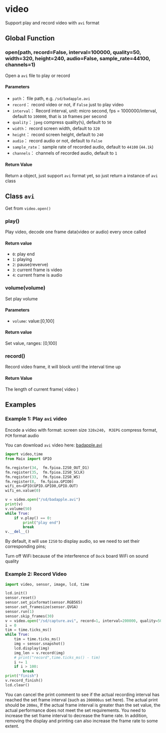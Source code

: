 video
=====


Support play and record video with `avi` format

## Global Function

### open(path, record=False, interval=100000, quality=50, width=320, height=240, audio=False, sample_rate=44100, channels=1)

Open a `avi` file to play or record

#### Parameters

* `path`： file path, e.g. `/sd/badapple.avi`
* `record`： record video or not, if `False` just to play video
* `interval`： Record interval, unit: micro second, fps = 1000000/interval, default to `100000`, that is `10` frames per second
* `quality`： `jpeg` compress quality(`%`), default to `50`
* `width`： record screen width, default to `320`
* `height`： record screen height, default to `240`
* `audio`： record audio or not, default to `False`
* `sample_rate`： sample rate of recorded audio, default to `44100` (`44.1k`)
* `channels`： channels of recorded audio, default to `1`

#### Return Value

Return a object, just support `avi` format yet, so just return a instance of `avi` class


## Class `avi`

Get from `video.open()` 

### play()


Play video, decode one frame data(video or audio) every once called

#### Return value

* `0`: play end
* `1`: playing
* `2`: pause(reverve)
* `3`: current frame is video
* `4`: current frame is audio


### volume(volume)

Set play volume

#### Parameters

* `volume`: value:[0,100]

#### Return value

Set value, ranges: [0,100]


### record()


Record video frame, it will block until the interval time up

#### Return Value

The length of current frame( video )




## Examples

### Example 1: Play `avi` video

Encode a video with format: screen size `320x240`， `MJEPG` compress format, `PCM` format audio

You can download `avi` video here: [badapple.avi](http://dl.sipeed.com/MAIX/MaixPy/assets/badapple_320_240_15fps.avi)

```python
import video,time
from Maix import GPIO

fm.register(34,  fm.fpioa.I2S0_OUT_D1)
fm.register(35,  fm.fpioa.I2S0_SCLK)
fm.register(33,  fm.fpioa.I2S0_WS)
fm.register(8,  fm.fpioa.GPIO0)
wifi_en=GPIO(GPIO.GPIO0,GPIO.OUT)
wifi_en.value(0)

v = video.open("/sd/badapple.avi")
print(v)
v.volume(50)
while True:
    if v.play() == 0:
        print("play end")
        break
v.__del__()

```

By default, it will use `I2S0` to display audio, so we need to set their corresponding pins;

Turn off WiFi because of the interference of `Dock` board WiFi on sound quality


### Example 2: Record Video


```python
import video, sensor, image, lcd, time

lcd.init()  
sensor.reset()
sensor.set_pixformat(sensor.RGB565)
sensor.set_framesize(sensor.QVGA)
sensor.run(1)
sensor.skip_frames(30)
v = video.open("/sd/capture.avi", record=1, interval=200000, quality=50)
i = 0
tim = time.ticks_ms()
while True:
    tim = time.ticks_ms()
    img = sensor.snapshot()
    lcd.display(img)
    img_len = v.record(img)
    # print("record",time.ticks_ms() - tim)
    i += 1
    if i > 100:
        break
print("finish")
v.record_finish()
lcd.clear()
```

You can cancel the print comment to see if the actual recording interval has reached the set frame interval (such as `200000us` set here). The actual print should be `200ms`,
If the actual frame interval is greater than the set value, the actual performance does not meet the set requirements. You need to increase the set frame interval to decrease the frame rate.
In addition, removing the display and printing can also increase the frame rate to some extent.


